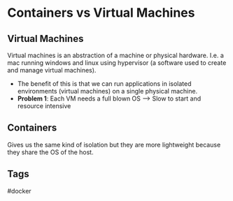 # Containers vs Virtual Machines 

## Virtual Machines
Virtual machines is an abstraction of a machine or physical hardware. I.e. a mac running windows and linux using hypervisor (a software used to create and manage virtual machines).
* The benefit of this is that we can run applications in isolated environments (virtual machines) on a single physical machine.  
* **Problem 1**: Each VM needs a full blown OS --> Slow to start and resource intensive

## Containers
Gives us the same kind of isolation but they are more lightweight because they share the OS of the host.

## Tags
#docker
